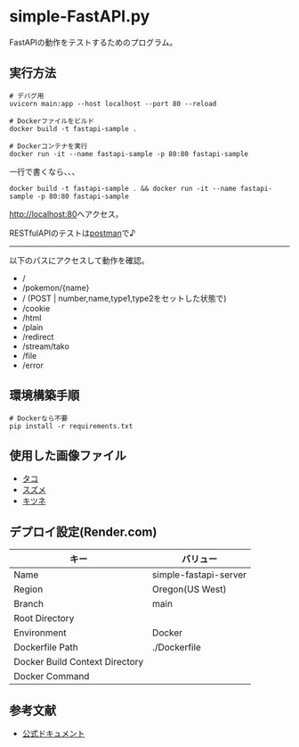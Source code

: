 # simple-FastAPI.py

FastAPIの動作をテストするためのプログラム。  

## 実行方法

```shell
# デバグ用
uvicorn main:app --host localhost --port 80 --reload
```

```shell
# Dockerファイルをビルド
docker build -t fastapi-sample .

# Dockerコンテナを実行
docker run -it --name fastapi-sample -p 80:80 fastapi-sample
```

一行で書くなら、、、  

```shell
docker build -t fastapi-sample . && docker run -it --name fastapi-sample -p 80:80 fastapi-sample
```

<http://localhost:80>へアクセス。  

RESTfulAPIのテストは[postman](https://www.postman.com/)で♪  

---

以下のパスにアクセスして動作を確認。  

- /
- /pokemon/{name}
- / (POST | number,name,type1,type2をセットした状態で)
- /cookie
- /html
- /plain
- /redirect
- /stream/tako
- /file
- /error

## 環境構築手順

```shell
# Dockerなら不要
pip install -r requirements.txt
```

## 使用した画像ファイル

- [タコ](https://frame-illust.com/?p=13667)
- [スズメ](https://frame-illust.com/?p=13680)
- [キツネ](https://frame-illust.com/?p=9584)

## デプロイ設定(Render.com)

| キー | バリュー |
| ---- | ---- |
| Name | simple-fastapi-server |
| Region | Oregon(US West) |
| Branch | main |
| Root Directory |  |
| Environment | Docker |
| Dockerfile Path | ./Dockerfile |
| Docker Build Context Directory |  |
| Docker Command |  |

## 参考文献

- [公式ドキュメント](https://fastapi.tiangolo.com/ja/)
